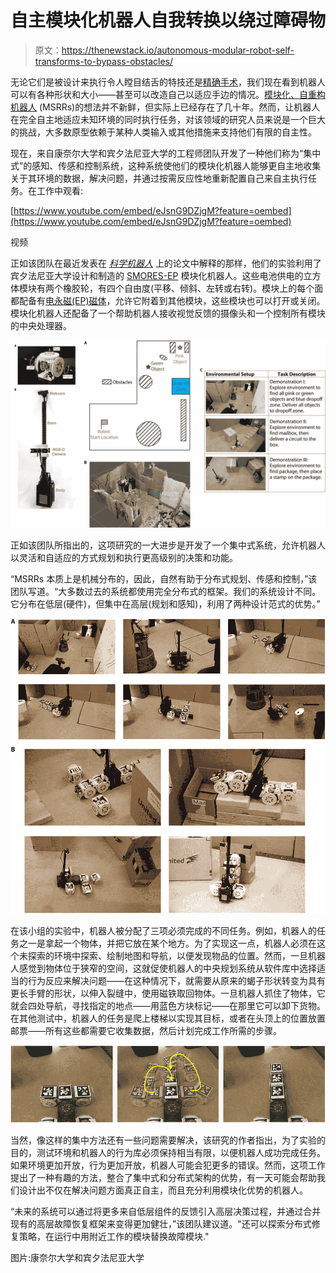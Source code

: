 # 自主模块化机器人自我转换以绕过障碍物

> 原文：<https://thenewstack.io/autonomous-modular-robot-self-transforms-to-bypass-obstacles/>

无论它们是被设计来执行令人瞠目结舌的特技还是[精确手术](https://thenewstack.io/spider-like-microfluidic-soft-robot-is-built-for-precision-surgery/)，我们现在看到机器人可以有各种形状和大小——甚至可以改造自己以适应手边的情况。[模块化、自重构机器人](https://en.wikipedia.org/wiki/Self-reconfiguring_modular_robot) (MSRRs)的想法并不新鲜，但实际上已经存在了几十年。然而，让机器人在完全自主地适应未知环境的同时执行任务，对该领域的研究人员来说是一个巨大的挑战，大多数原型依赖于某种人类输入或其他措施来支持他们有限的自主性。

现在，来自康奈尔大学和宾夕法尼亚大学的工程师团队开发了一种他们称为“集中式”的感知、传感和控制系统，这种系统使他们的模块化机器人能够更自主地收集关于其环境的数据，解决问题，并通过按需反应性地重新配置自己来自主执行任务。在工作中观看:

[https://www.youtube.com/embed/eJsnG9DZjgM?feature=oembed](https://www.youtube.com/embed/eJsnG9DZjgM?feature=oembed)

视频

正如该团队在最近发表在 [*科学机器人*](http://robotics.sciencemag.org/content/3/23/eaat4983) 上的论文中解释的那样，他们的实验利用了宾夕法尼亚大学设计和制造的 [SMORES-EP](http://www.modlabupenn.org/2016/06/18/smores-ep/) 模块化机器人。这些电池供电的立方体模块有两个橡胶轮，有四个自由度(平移、倾斜、左转或右转)。模块上的每个面都配备有[电永磁(EP)磁体](https://en.wikipedia.org/wiki/Electropermanent_magnet)，允许它附着到其他模块，这些模块也可以打开或关闭。模块化机器人还配备了一个帮助机器人接收视觉反馈的摄像头和一个控制所有模块的中央处理器。

![](img/70eb98e9e75d5815f30caed9c8b585a2.png)

正如该团队所指出的，这项研究的一大进步是开发了一个集中式系统，允许机器人以灵活和自适应的方式规划和执行更高级别的决策和功能。

“MSRRs 本质上是机械分布的，因此，自然有助于分布式规划、传感和控制，”该团队写道。“大多数过去的系统都使用完全分布式的框架。我们的系统设计不同。它分布在低层(硬件)，但集中在高层(规划和感知)，利用了两种设计范式的优势。”

![](img/ad638ead5df8ae9fe0e2cef1785b4c7d.png)

在该小组的实验中，机器人被分配了三项必须完成的不同任务。例如，机器人的任务之一是拿起一个物体，并把它放在某个地方。为了实现这一点，机器人必须在这个未探索的环境中探索、绘制地图和导航，以便发现物品的位置。然而，一旦机器人感觉到物体位于狭窄的空间，这就促使机器人的中央规划系统从软件库中选择适当的行为反应来解决问题——在这种情况下，就需要从原来的蝎子形状转变为具有更长手臂的形状，以伸入裂缝中，使用磁铁取回物体。一旦机器人抓住了物体，它就会四处导航，寻找指定的地点——用蓝色方块标记——在那里它可以卸下货物。在其他测试中，机器人的任务是爬上楼梯以实现其目标，或者在头顶上的位置放置邮票——所有这些都需要它收集数据，然后计划完成工作所需的步骤。

![](img/4b0714acad0da127da067b6a6c476b0c.png)

当然，像这样的集中方法还有一些问题需要解决，该研究的作者指出，为了实验的目的，测试环境和机器人的行为库必须保持相当有限，以便机器人成功完成任务。如果环境更加开放，行为更加开放，机器人可能会犯更多的错误。然而，这项工作提出了一种有趣的方法，整合了集中式和分布式架构的优势，有一天可能会帮助我们设计出不仅在解决问题方面真正自主，而且充分利用模块化优势的机器人。

“未来的系统可以通过将更多来自低层组件的反馈引入高层决策过程，并通过合并现有的高层故障恢复框架来变得更加健壮，”该团队建议道。"还可以探索分布式修复策略，在运行中用附近工作的模块替换故障模块."

图片:康奈尔大学和宾夕法尼亚大学

<svg xmlns:xlink="http://www.w3.org/1999/xlink" viewBox="0 0 68 31" version="1.1"><title>Group</title> <desc>Created with Sketch.</desc></svg>